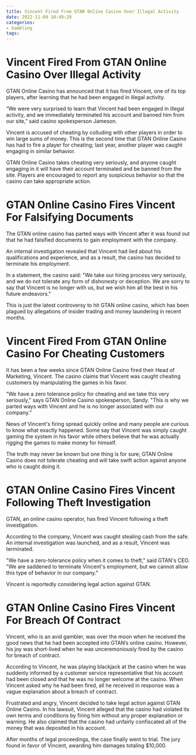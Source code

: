 ```yaml
---
title: Vincent Fired From GTAN Online Casino Over Illegal Activity
date: 2022-11-09 10:49:29
categories:
- Gambling
tags:
---
```



#  Vincent Fired From GTAN Online Casino Over Illegal Activity

GTAN Online Casino has announced that it has fired Vincent, one of its top players, after learning that he had been engaged in illegal activity.

“We were very surprised to learn that Vincent had been engaged in illegal activity, and we immediately terminated his account and banned him from our site,” said casino spokesperson Jameson.

Vincent is accused of cheating by colluding with other players in order to win large sums of money. This is the second time that GTAN Online Casino has had to fire a player for cheating; last year, another player was caught engaging in similar behavior.

GTAN Online Casino takes cheating very seriously, and anyone caught engaging in it will have their account terminated and be banned from the site. Players are encouraged to report any suspicious behavior so that the casino can take appropriate action.

#  GTAN Online Casino Fires Vincent For Falsifying Documents

The GTAN online casino has parted ways with Vincent after it was found out that he had falsified documents to gain employment with the company.

An internal investigation revealed that Vincent had lied about his qualifications and experience, and as a result, the casino has decided to terminate his employment.

In a statement, the casino said: "We take our hiring process very seriously, and we do not tolerate any form of dishonesty or deception. We are sorry to say that Vincent is no longer with us, but we wish him all the best in his future endeavors."

This is just the latest controversy to hit GTAN online casino, which has been plagued by allegations of insider trading and money laundering in recent months.

#  Vincent Fired From GTAN Online Casino For Cheating Customers

It has been a few weeks since GTAN Online Casino fired their Head of Marketing, Vincent. The casino claims that Vincent was caught cheating customers by manipulating the games in his favor.

"We have a zero tolerance policy for cheating and we take this very seriously," says GTAN Online Casino spokesperson, Sandy. "This is why we parted ways with Vincent and he is no longer associated with our company."

News of Vincent's firing spread quickly online and many people are curious to know what exactly happened. Some say that Vincent was simply caught gaming the system in his favor while others believe that he was actually rigging the games to make money for himself.

The truth may never be known but one thing is for sure; GTAN Online Casino does not tolerate cheating and will take swift action against anyone who is caught doing it.

#  GTAN Online Casino Fires Vincent Following Theft Investigation

GTAN, an online casino operator, has fired Vincent following a theft investigation.

According to the company, Vincent was caught stealing cash from the safe. An internal investigation was launched, and as a result, Vincent was terminated.

"We have a zero-tolerance policy when it comes to theft," said GTAN's CEO. "We are saddened to terminate Vincent's employment, but we cannot allow this type of behavior in our company."

Vincent is reportedly considering legal action against GTAN.

#  GTAN Online Casino Fires Vincent For Breach Of Contract

Vincent, who is an avid gambler, was over the moon when he received the good news that he had been accepted into GTAN’s online casino. However, his joy was short-lived when he was unceremoniously fired by the casino for breach of contract.

According to Vincent, he was playing blackjack at the casino when he was suddenly informed by a customer service representative that his account had been closed and that he was no longer welcome at the casino. When Vincent asked why he had been fired, all he received in response was a vague explanation about a breach of contract.

Frustrated and angry, Vincent decided to take legal action against GTAN Online Casino. In his lawsuit, Vincent alleged that the casino had violated its own terms and conditions by firing him without any proper explanation or warning. He also claimed that the casino had unfairly confiscated all of the money that was deposited in his account.

After months of legal proceedings, the case finally went to trial. The jury found in favor of Vincent, awarding him damages totaling $10,000.